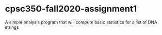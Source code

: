 # cpsc350-fall2020-assignment1 
A simple analysis program that will compute basic statistics for a list of DNA strings



